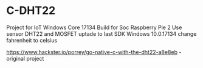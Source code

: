 # C-DHT22
Project for IoT Windows Core 17134
Build for Soc Raspberry Pie 2
Use sensor DHT22 and MOSFET
uptade to last SDK Windows 10.0.17134
change fahrenheit to celsius

https://www.hackster.io/porrey/go-native-c-with-the-dht22-a8e8eb - original project
